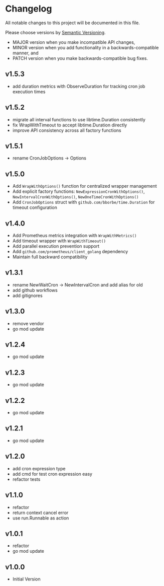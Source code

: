 # Changelog

All notable changes to this project will be documented in this file.

Please choose versions by [Semantic Versioning](http://semver.org/).

* MAJOR version when you make incompatible API changes,
* MINOR version when you add functionality in a backwards-compatible manner, and
* PATCH version when you make backwards-compatible bug fixes.

## v1.5.3

- add duration metrics with ObserveDuration for tracking cron job execution times

## v1.5.2

- migrate all interval functions to use libtime.Duration consistently
- fix WrapWithTimeout to accept libtime.Duration directly
- improve API consistency across all factory functions

## v1.5.1

- rename CronJobOptions -> Options 

## v1.5.0

- Add `WrapWithOptions()` function for centralized wrapper management
- Add explicit factory functions: `NewExpressionCronWithOptions()`, `NewIntervalCronWithOptions()`, `NewOneTimeCronWithOptions()`
- Add `CronJobOptions` struct with `github.com/bborbe/time.Duration` for timeout configuration

## v1.4.0

- Add Prometheus metrics integration with `WrapWithMetrics()` 
- Add timeout wrapper with `WrapWithTimeout()`
- Add parallel execution prevention support
- Add `github.com/prometheus/client_golang` dependency
- Maintain full backward compatibility

## v1.3.1

- rename NewWaitCron -> NewIntervalCron and add alias for old
- add github workflows
- add gitignores

## v1.3.0

- remove vendor
- go mod update

## v1.2.4

- go mod update

## v1.2.3

- go mod update

## v1.2.2

- go mod update

## v1.2.1

- go mod update

## v1.2.0

- add cron expression type
- add cmd for test cron expression easy
- refactor tests

## v1.1.0

- refactor
- return context cancel error
- use run.Runnable as action

## v1.0.1

- refactor
- go mod update

## v1.0.0

- Initial Version
